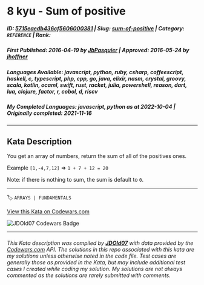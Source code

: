 # 8 kyu - Sum of positive

##### **ID**: [5715eaedb436cf5606000381](https://www.codewars.com/kata/5715eaedb436cf5606000381) | **Slug**: [sum-of-positive](https://www.codewars.com/kata/5715eaedb436cf5606000381) | **Category**: `REFERENCE` | **Rank**: <span style="color:white">8 kyu</span>

##### **First Published**: 2016-04-19 ***by*** [JbPasquier](https://www.codewars.com/users/JbPasquier) | **Approved**: 2016-05-24 ***by*** [jhoffner](https://www.codewars.com/users/jhoffner)

##### **Languages Available**: javascript, python, ruby, csharp, coffeescript, haskell, c, typescript, php, cpp, go, java, elixir, nasm, crystal, groovy, scala, kotlin, ocaml, swift, rust, racket, julia, powershell, reason, dart, lua, clojure, factor, r, cobol, d, riscv

##### **My Completed Languages**: javascript, python ***as at*** 2022-10-04 | **Originally completed**: 2021-11-16

---

## Kata Description


You get an array of numbers, return the sum of all of the positives ones.



Example `[1,-4,7,12]` => `1 + 7 + 12 = 20`



Note: if there is nothing to sum, the sum is default to `0`.



---


🏷 `ARRAYS | FUNDAMENTALS`


[View this Kata on Codewars.com](https://www.codewars.com/kata/5715eaedb436cf5606000381)

![](https://www.codewars.com/users/jdold07/badges/large "JDOld07 Codewars Badge")

---

###### *This Kata description was compiled by [**JDOld07**](https://tpstech.dev) with data provided by the [Codewars.com](https://www.codewars.com) API.  The solutions in this repo associated with this kata are my solutions unless otherwise noted in the code file.  Test cases are generally those as provided in the Kata, but may include additional test cases I created while coding my solution.  My solutions are not always commented as the solutions are rarely submitted with comments.*
